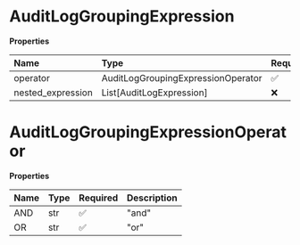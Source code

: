 # AuditLogGroupingExpression

**Properties**

| Name              | Type                               | Required | Description |
| :---------------- | :--------------------------------- | :------- | :---------- |
| operator          | AuditLogGroupingExpressionOperator | ✅       |             |
| nested_expression | List[AuditLogExpression]           | ❌       |             |

# AuditLogGroupingExpressionOperator

**Properties**

| Name | Type | Required | Description |
| :--- | :--- | :------- | :---------- |
| AND  | str  | ✅       | "and"       |
| OR   | str  | ✅       | "or"        |

